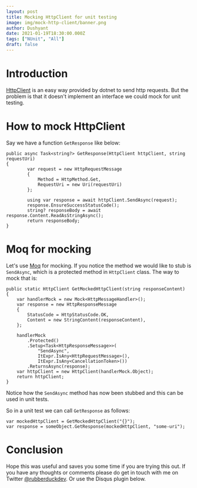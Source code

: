 ```yaml
---
layout: post
title: Mocking HttpClient for unit testing
image: img/mock-http-client/banner.png
author: Dushyant
date: 2021-01-19T18:30:00.000Z
tags: ["NUnit", "All"]
draft: false
---
```

# Introduction
[HttpClient](https://docs.microsoft.com/en-us/dotnet/api/system.net.http.httpclient?view=net-5.0) is an easy way provided by dotnet to send http requests. But the problem is that it doesn't implement an interface we could mock for unit testing.

# How to mock HttpClient
Say we have a function `GetResponse` like below:

```
public async Task<string?> GetResponse(HttpClient httpClient, string requestUri)
{
        var request = new HttpRequestMessage
        {
            Method = HttpMethod.Get,
            RequestUri = new Uri(requestUri)
        };

        using var response = await httpClient.SendAsync(request);
        response.EnsureSuccessStatusCode();
        string? responseBody = await response.Content.ReadAsStringAsync();
        return responseBody;
}
```

# Moq for mocking
Let's use [Moq](https://github.com/Moq/moq4/wiki/Quickstart) for mocking. If you notice the method we would like to stub is `SendAsync`, which is a protected method in `HttpClient` class. The way to mock that is:

```
public static HttpClient GetMockedHttpClient(string responseContent)
{
    var handlerMock = new Mock<HttpMessageHandler>();
    var response = new HttpResponseMessage
    {
        StatusCode = HttpStatusCode.OK,
        Content = new StringContent(responseContent),
    };

    handlerMock
        .Protected()
        .Setup<Task<HttpResponseMessage>>(
            "SendAsync",
            ItExpr.IsAny<HttpRequestMessage>(),
            ItExpr.IsAny<CancellationToken>())
        .ReturnsAsync(response);
    var httpClient = new HttpClient(handlerMock.Object);
    return httpClient;
}
```

Notice how the `SendAsync` method has now been stubbed and this can be used in unit tests.

So in a unit test we can call `GetResponse` as follows:
```
var mockedHttpClient = GetMockedHttpClient("{}");
var response = someObject.GetResponse(mockedHttpClient, "some-uri");
```

# Conclusion
Hope this was useful and saves you some time if you are trying this out. If you have any thoughts or comments please do get in touch with me on Twitter [@rubberduckdev](https://twitter.com/rubberduckdev). Or use the Disqus plugin below.
